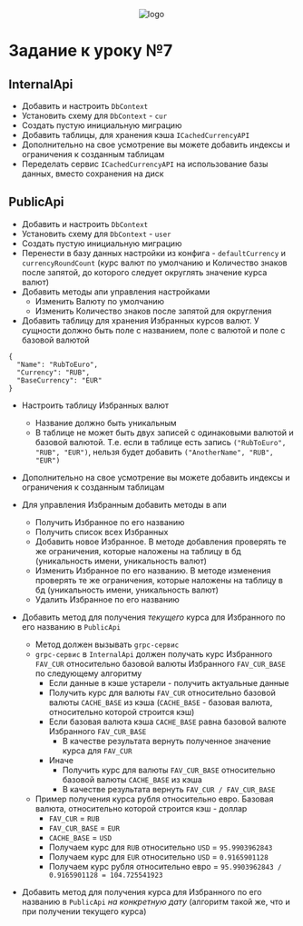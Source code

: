 <p align="center">
  <img src="/assets/logo.png" alt="logo" title="Летняя стажировка fuse8/byteminds"/>
</p>

# Задание к уроку №7

## InternalApi
- Добавить и настроить `DbContext`
- Установить схему для `DbContext` - `cur`
- Создать пустую инициальную миграцию
- Добавить таблицы, для хранения кэша `ICachedCurrencyAPI` 
- Дополнительно на свое усмотрение вы можете добавить индексы и ограничения к созданным таблицам
- Переделать сервис `ICachedCurrencyAPI` на использование базы данных, вместо сохранения на диск


## PublicApi
- Добавить и настроить `DbContext`
- Установить схему для `DbContext` - `user`
- Создать пустую инициальную миграцию
- Перенести в базу данных настройки из конфига - `defaultCurrency` и `currencyRoundCount` (курс валют по умолчанию и Количество знаков после запятой, до которого следует округлять значение курса валют)
- Добавить методы апи управления настройками
  - Изменить Валюту по умолчанию
  - Изменить Количество знаков после запятой для округления
- Добавить таблицу для хранения Избранных курсов валют. У сущности должно быть поле с названием, поле с валютой и поле с базовой валютой
```
{
  "Name": "RubToEuro",
  "Currency": "RUB",
  "BaseCurrency": "EUR"
}
```
- Настроить таблицу Избранных валют
  - Название должно быть уникальным
  - В таблице не может быть двух записей с одинаковыми валютой и базовой валютой. Т.е. если в таблице есть запись `("RubToEuro", "RUB", "EUR")`, нельзя будет добавить `("AnotherName", "RUB", "EUR")`
- Дополнительно на свое усмотрение вы можете добавить индексы и ограничения к созданным таблицам

- Для управления Избранным добавить методы в апи
  - Получить Избранное по его названию
  - Получить список всех Избранных
  - Добавить новое Избранное. В методе добавления проверять те же ограничения, которые наложены на таблицу в бд (уникальность имени, уникальность валют)
  - Изменить Избранное по его названию. В методе изменения проверять те же ограничения, которые наложены на таблицу в бд (уникальность имени, уникальность валют)
  - Удалить Избранное по его названию

- Добавить метод для получения *текущего* курса для Избранного по его названию в `PublicApi`
  - Метод должен вызывать `grpc-сервис`
  - `grpc-сервис` в `InternalApi` должен получать курс Избранного `FAV_CUR` относительно базовой валюты Избранного `FAV_CUR_BASE` по следующему алгоритму
    - Если данные в кэше устарели - получить актуальные данные
    - Получить курс для валюты `FAV_CUR` относительно базовой валюты `CACHE_BASE` из кэша (`CACHE_BASE` - базовая валюта, относительно которой строится кэш)
    - Если базовая валюта кэша `CACHE_BASE` равна базовой валюте Избранного `FAV_CUR_BASE`
      - В качестве результата вернуть полученное значение курса для `FAV_CUR` 
    - Иначе
      - Получить курс для валюты `FAV_CUR_BASE` относительно базовой валюты `CACHE_BASE` из кэша 
      - В качестве результата вернуть `FAV_CUR / FAV_CUR_BASE`
  - Пример получения курса рубля относительно евро. Базовая валюта, относительно которой строится кэш - доллар
    - `FAV_CUR` = `RUB`
    - `FAV_CUR_BASE` = `EUR`
    - `CACHE_BASE` = `USD`
    - Получаем курс для `RUB` относительно `USD` = `95.9903962843`
    - Получаем курс для `EUR` относительно `USD` = `0.9165901128` 
    - Получаем курс рубля относительно евро = `95.9903962843 / 0.9165901128 = 104.725541923` 
- Добавить метод для получения курса для Избранного по его названию в `PublicApi` *на конкретную дату* (алгоритм такой же, что и при получении текущего курса)
